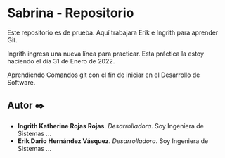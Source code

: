 # Sabrina - Repositorio

Este repositorio es de prueba. Aquí trabajara Erik e Ingrith para aprender Git.

Ingrith ingresa una nueva línea para practicar. Esta práctica la estoy haciendo el día 31 de Enero de 2022.

Aprendiendo Comandos git con el fin de iniciar en el Desarrollo de Software.

## Autor ✒️

* **Ingrith Katherine Rojas Rojas**. *Desarrolladora*. Soy Ingeniera de Sistemas ...
* **Erik Dario Hernández Vásquez**. *Desarrolladora*. Soy Ingeniera de Sistemas ...
